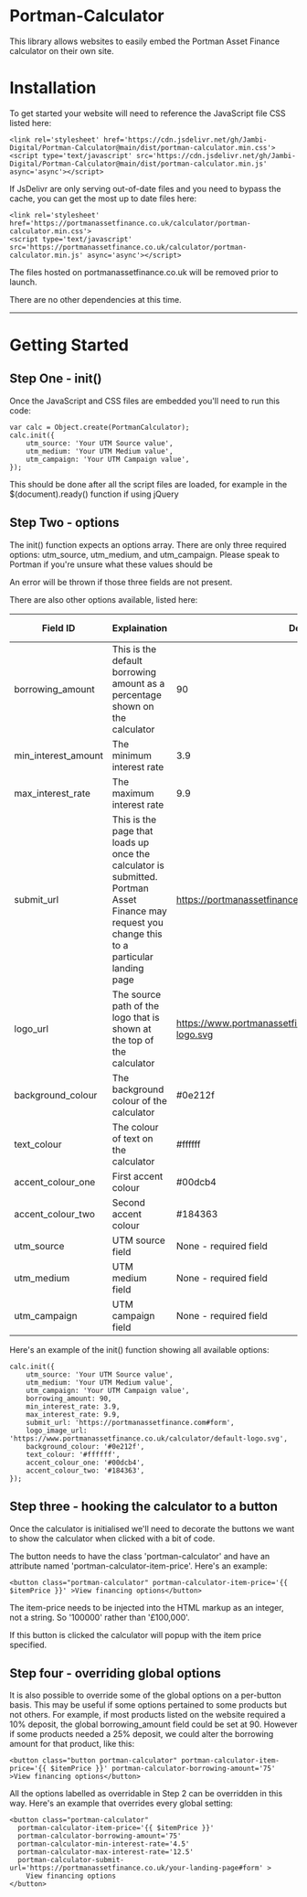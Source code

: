 # Portman-Calculator

This library allows websites to easily embed the Portman Asset Finance calculator on their own site.

# Installation

To get started your website will need to reference the JavaScript file CSS listed here: 

    <link rel='stylesheet' href='https://cdn.jsdelivr.net/gh/Jambi-Digital/Portman-Calculator@main/dist/portman-calculator.min.css'>
    <script type='text/javascript' src='https://cdn.jsdelivr.net/gh/Jambi-Digital/Portman-Calculator@main/dist/portman-calculator.min.js' async='async'></script>

If JsDelivr are only serving out-of-date files and you need to bypass the cache, you can get the most up to date files here:

    <link rel='stylesheet' href='https://portmanassetfinance.co.uk/calculator/portman-calculator.min.css'>
    <script type='text/javascript' src='https://portmanassetfinance.co.uk/calculator/portman-calculator.min.js' async='async'></script>

The files hosted on portmanassetfinance.co.uk will be removed prior to launch. 

There are no other dependencies at this time.

---

# Getting Started

## Step One - init()

Once the JavaScript and CSS files are embedded you'll need to run this code: 
                
    var calc = Object.create(PortmanCalculator);
    calc.init({
        utm_source: 'Your UTM Source value',
        utm_medium: 'Your UTM Medium value',
        utm_campaign: 'Your UTM Campaign value',
    });

This should be done after all the script files are loaded, for example in the $(document).ready() function if using jQuery

## Step Two - options

The init() function expects an options array. There are only three required options: utm_source, utm_medium, and utm_campaign. Please speak to Portman if you're unsure what these values should be

An error will be thrown if those three fields are not present. 

There are also other options available, listed here: 

| Field ID            | Explaination                                                                                                                                    | Default                                                           | Expected input            | Overridable |
|---------------------|-------------------------------------------------------------------------------------------------------------------------------------------------|-------------------------------------------------------------------|---------------------------|-------------|
| borrowing_amount    | This is the default borrowing amount as a percentage shown on the calculator                                                                    | 90                                                                | Integer between 0 and 100 | Yes         |
| min_interest_amount | The minimum interest rate                                                                                                                       | 3.9                                                               | Decimal                   | Yes         |
| max_interest_rate   | The maximum interest rate                                                                                                                       | 9.9                                                               | Decimal                   | Yes         |
| submit_url          | This is the page that loads up once the calculator is submitted. Portman Asset Finance may request you change this to a particular landing page | https://portmanassetfinance.co.uk                              | String                    | Yes         |
| logo_url            | The source path of the logo that is shown at the top of the calculator                                                                          | https://www.portmanassetfinance.co.uk/calculator/default-logo.svg | String                    | No         |
| background_colour   | The background colour of the calculator                                                                                                         | #0e212f                                                           | HEX code                  | No          |
| text_colour         | The colour of text on the calculator                                                                                                            | #ffffff                                                           | HEX code                  | No          |
| accent_colour_one   | First accent colour                                                                                                                             | #00dcb4                                                           | HEX code                  | No          |
| accent_colour_two   | Second accent colour                                                                                                                            | #184363                                                           | HEX code                  | No          |
| utm_source          | UTM source field                                                                                                                                | None - required field                                             | String                    | No          |
| utm_medium          | UTM medium field                                                                                                                                | None - required field                                             | String                    | No          |
| utm_campaign        | UTM campaign field                                                                                                                              | None - required field                                             | String                    | No          |

Here's an example of the init() function showing all available options: 

    calc.init({
        utm_source: 'Your UTM Source value',
        utm_medium: 'Your UTM Medium value',
        utm_campaign: 'Your UTM Campaign value',
        borrowing_amount: 90,
        min_interest_rate: 3.9,
        max_interest_rate: 9.9,
        submit_url: 'https://portmanassetfinance.com#form',
        logo_image_url: 'https://www.portmanassetfinance.co.uk/calculator/default-logo.svg',
        background_colour: '#0e212f',
        text_colour: '#ffffff',
        accent_colour_one: '#00dcb4',
        accent_colour_two: '#184363',
    });

## Step three - hooking the calculator to a button

Once the calculator is initialised we'll need to decorate the buttons we want to show the calculator when clicked with a bit of code. 

The button needs to have the class 'portman-calculator' and have an attribute named 'portman-calculator-item-price'. Here's an example: 

    <button class="portman-calculator" portman-calculator-item-price='{{ $itemPrice }}' >View financing options</button>

The item-price needs to be injected into the HTML markup as an integer, not a string. So '100000' rather than '£100,000'. 

If this button is clicked the calculator will popup with the item price specified. 

## Step four - overriding global options

It is also possible to override some of the global options on a per-button basis. This may be useful if some options pertained to some products but not others. For example, if most products listed on the website required a 10% deposit, the global borrowing_amount field could be set at 90. However if some products needed a 25% deposit, we could alter the borrowing amount for that product, like this: 

    <button class="button portman-calculator" portman-calculator-item-price='{{ $itemPrice }}' portman-calculator-borrowing-amount='75' >View financing options</button>
    
All the options labelled as overridable in Step 2 can be overridden in this way. Here's an example that overrides every global setting:

    <button class="portman-calculator" 
      portman-calculator-item-price='{{ $itemPrice }}' 
      portman-calculator-borrowing-amount='75'
      portman-calculator-min-interest-rate='4.5' 
      portman-calculator-max-interest-rate='12.5' 
      portman-calculator-submit-url='https://portmanassetfinance.co.uk/your-landing-page#form' >
        View financing options
    </button>
